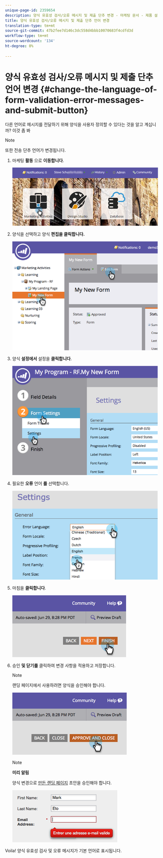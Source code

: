 ```yaml
---
unique-page-id: 2359654
description: 양식 유효성 검사/오류 메시지 및 제출 단추 변경 - 마케팅 문서 - 제품 설명서
title: 양식 유효성 검사/오류 메시지 및 제출 단추 언어 변경
translation-type: tm+mt
source-git-commit: 47b2fee7d146c3dc558d4bbb10070683f4cdfd3d
workflow-type: tm+mt
source-wordcount: '134'
ht-degree: 0%

---
```



# 양식 유효성 검사/오류 메시지 및 제출 단추 언어 변경 {#change-the-language-of-form-validation-error-messages-and-submit-button}

다른 언어로 메시지를 전달하기 위해 양식을 사용자 정의할 수 있다는 것을 알고 계십니까? 이것 좀 봐

>[!NOTE]
>
>또한 전송 단추 언어가 변경됩니다.

1. 마케팅 **활동** 으로 **이동합니다**.

   ![](assets/login-marketing-activities-6.png)

1. 양식을 선택하고 양식 **편집을 클릭합니다.**

   ![](assets/image2014-9-15-12-3a47-3a46.png)

1. 양식 **설정에서** 설정을 **클릭합니다**.

   ![](assets/image2014-9-15-12-3a48-3a5.png)

1. 필요한 **오류** 언어 **를** 선택합니다.

   ![](assets/image2014-9-15-12-3a48-3a26.png)

1. 마침을 **클릭합니다**.

   ![](assets/image2014-9-15-12-3a48-3a43.png)

1. 승인 **및 닫기를** 클릭하여 변경 사항을 적용하고 저장합니다.

   >[!NOTE]
   >
   >랜딩 페이지에서 사용하려면 양식을 승인해야 합니다.

   ![](assets/image2014-9-15-12-3a49-3a26.png)

   >[!NOTE]
   >
   >**미리 알림**
   >
   >
   >양식 변경으로 [만든 랜딩 페이지](../../../../product-docs/demand-generation/landing-pages/understanding-landing-pages/approve-unapprove-or-delete-a-landing-page.md) 초안을 승인해야 합니다.

   ![](assets/image2014-9-15-12-3a50-3a11.png)

Voila! 양식 유효성 검사 및 오류 메시지가 기본 언어로 표시됩니다.